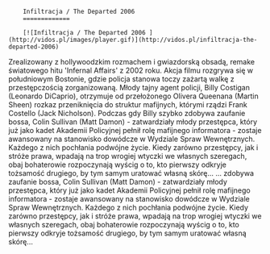 
        Infiltracja / The Departed 2006 
        =============
        
        [![Infiltracja / The Departed 2006 ](http://vidos.pl/images/player.gif)](http://vidos.pl/infiltracja-the-departed-2006)
        
        
 Zrealizowany z hollywoodzkim rozmachem i gwiazdorską obsadą, remake światowego hitu 'Infernal Affairs' z 2002 roku. Akcja filmu rozgrywa się w południowym Bostonie, gdzie policja stanowa toczy zażartą walkę z przestępczością zorganizowaną. Młody tajny agent policji, Billy Costigan (Leonardo DiCaprio), otrzymuje od przełożonego Olivera Queenana (Martin Sheen) rozkaz przeniknięcia do struktur mafijnych, którymi rządzi Frank Costello (Jack Nicholson). Podczas gdy Billy szybko zdobywa zaufanie bossa, Colin Sullivan (Matt Damon) - zatwardziały młody przestępca, który już jako kadet Akademii Policyjnej pełnił rolę mafijnego informatora - zostaje awansowany na stanowisko dowódcze w Wydziale Spraw Wewnętrznych. Każdego z nich pochłania podwójne życie. Kiedy zarówno przestępcy, jak i stróże prawa, wpadają na trop wrogiej wtyczki we własnych szeregach, obaj bohaterowie rozpoczynają wyścig o to, kto pierwszy odkryje tożsamość drugiego, by tym samym uratować własną skórę...  ... zdobywa zaufanie bossa, Colin Sullivan (Matt Damon) - zatwardziały młody przestępca, który już jako kadet Akademii Policyjnej pełnił rolę mafijnego informatora - zostaje awansowany na stanowisko dowódcze w Wydziale Spraw Wewnętrznych. Każdego z nich pochłania podwójne życie. Kiedy zarówno przestępcy, jak i stróże prawa, wpadają na trop wrogiej wtyczki we własnych szeregach, obaj bohaterowie rozpoczynają wyścig o to, kto pierwszy odkryje tożsamość drugiego, by tym samym uratować własną skórę...
    